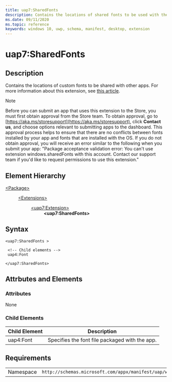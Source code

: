 ```yaml
---
title: uap7:SharedFonts
description: Contains the locations of shared fonts to be used with the app. This version of the extension is in the uap7 namespace.
ms.date: 09/11/2020
ms.topic: reference
keywords: windows 10, uwp, schema, manifest, desktop, extension 
---
```


# uap7:SharedFonts

## Description

Contains the locations of custom fonts to be shared with other apps. For more information about this extension, see [this article](/windows/apps/desktop/modernize/desktop-to-uwp-extensions#share-fonts-with-other-windows-applications).

> [!NOTE]
> Before you can submit an app that uses this extension to the Store, you must first obtain approval from the Store team. To obtain approval, go to [https://aka.ms/storesupport](https://aka.ms/storesupport), click **Contact us**, and choose options relevant to submitting apps to the dashboard. This approval process helps to ensure that there are no conflicts between fonts installed by your app and fonts that are installed with the OS. If you do not obtain approval, you will receive an error similar to the following when you submit your app: "Package acceptance validation error: You can't use extension windows.sharedFonts with this account. Contact our support team if you'd like to request permissions to use this extension."

## Element Hierarchy
<dl>
<dt><a href="element-package.md">&lt;Package&gt;</a></dt>
<dd>
<dl>
<dt><a href="element-extensions.md">&lt;Extensions&gt;</a></dt>
<dd>
<dl>
<dt><a href="element-uap7-extension.md">&lt;uap7:Extension&gt;</a></dt>
<dd><b>&lt;uap7:SharedFonts&gt;</b></dd>
</dl>
</dd>
</dl>
</dd>
</dl>


## Syntax
```syntax
<uap7:SharedFonts >

 <!-- Child elements -->
 uap4:Font

</uap7:SharedFonts>
```

## Attrbutes and Elements

### Attributes
None

### Child Elements
| Child Element | Description |
|---------------|-------------|
| uap4:Font | Specifies the font file packaged with the app. |

## Requirements

|   |   |
|--|--|
| Namespace | `http://schemas.microsoft.com/appx/manifest/uap/windows10/7` |
